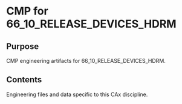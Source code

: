 # CMP for 66_10_RELEASE_DEVICES_HDRM

## Purpose
CMP engineering artifacts for 66_10_RELEASE_DEVICES_HDRM.

## Contents
Engineering files and data specific to this CAx discipline.
